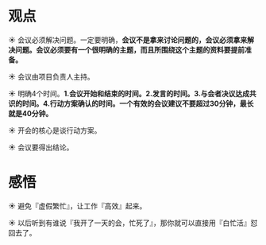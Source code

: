 # 观点

☀️ 会议必须解决问题。一定要明确，**会议不是拿来讨论问题的，会议必须拿来解决问题。会议必须要有一个很明确的主题，而且所围绕这个主题的资料要提前准备。**

☀️ 会议由项目负责人主持。

☀️ 明确4个时间。**1.会议开始和结束的时间。2.发言的时间。3.与会者决议达成共识的时间。4.行动方案确认的时间。一个有效的会议建议不要超过30分钟，最长就是40分钟。**

☀️ 开会的核心是谈行动方案。

☀️ 会议要得出结论。


# 感悟

☀️ 避免『虚假繁忙』，让工作『高效』起来。

☀️ 以后听到有谁说『我开了一天的会，忙死了』，那你就可以直接用『白忙活』怼回去了。
